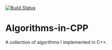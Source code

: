 [![Build Status](https://travis-ci.org/Acamol/c-linked-list.svg?branch=master)](https://travis-ci.org/Acamol/c-linked-list)

# Algorithms-in-CPP
A collection of algorithms I implemented in C++.
